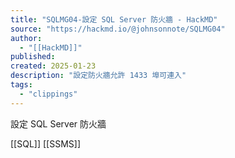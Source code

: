 ```yaml
---
title: "SQLMG04-設定 SQL Server 防火牆 - HackMD"
source: "https://hackmd.io/@johnsonnote/SQLMG04"
author:
  - "[[HackMD]]"
published:
created: 2025-01-23
description: "設定防火牆允許 1433 埠可連入"
tags:
  - "clippings"
---
```

設定 SQL Server 防火牆

[[SQL]]
[[SSMS]]
